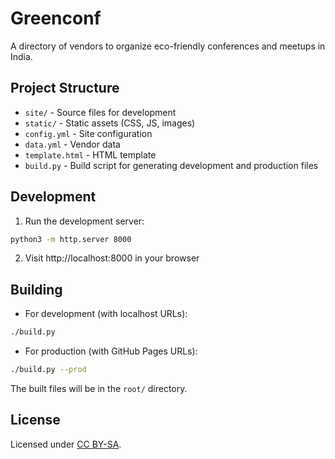 # Greenconf

A directory of vendors to organize eco-friendly conferences and meetups in India.

## Project Structure

- `site/` - Source files for development
- `static/` - Static assets (CSS, JS, images)
- `config.yml` - Site configuration
- `data.yml` - Vendor data
- `template.html` - HTML template
- `build.py` - Build script for generating development and production files

## Development

1. Run the development server:
```bash
python3 -m http.server 8000
```

2. Visit http://localhost:8000 in your browser

## Building

- For development (with localhost URLs):
```bash
./build.py
```

- For production (with GitHub Pages URLs):
```bash
./build.py --prod
```

The built files will be in the `root/` directory.

## License

Licensed under [CC BY-SA](https://creativecommons.org/licenses/by-sa/4.0/). 